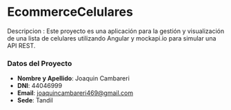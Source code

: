 # EcommerceCelulares
Descripcion : Este proyecto es una aplicación para la gestión y visualización de una lista de celulares utilizando Angular y mockapi.io para simular una API REST. 
### Datos del Proyecto

- **Nombre y Apellido**: Joaquin Cambareri
- **DNI**: 44046999
- **Email**: joaquincambareri469@gmail.com
- **Sede**: Tandil


